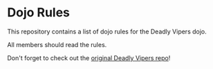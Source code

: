 Dojo Rules
==========

This repository contains a list of dojo rules for the Deadly Vipers dojo.

All members should read the rules.

Don't forget to check out the [original Deadly Vipers repo](https://github.com/deadlyvipers)!
